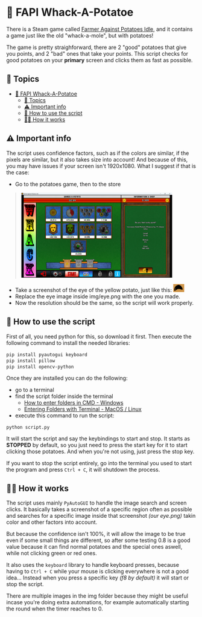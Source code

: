 # 🥔 FAPI Whack-A-Potatoe

There is a Steam game called [Farmer Against Potatoes Idle](https://store.steampowered.com/app/1535560/Farmer_Against_Potatoes_Idle/), and it contains a game just like the old "whack-a-mole", but with potatoes!

The game is pretty straighforward, there are 2 "good" potatoes that give you points, and 2 "bad" ones that take your points. This script checks for good potatoes on your **primary** screen and clicks them as fast as possible.

## 📃 Topics
- [🥔 FAPI Whack-A-Potatoe](#-fapi-whack-a-potatoe)
  - [📃 Topics](#-topics)
  - [⚠️ Important info](#️-important-info)
  - [🚀 How to use the script](#-how-to-use-the-script)
  - [🧑‍💻 How it works](#-how-it-works)


## ⚠️ Important info

The script uses confidence factors, such as if the colors are similar, if the pixels are similar, but it also takes size into account! And because of this, you may have issues if your screen isn't 1920x1080. What I suggest if that is the case:
- Go to the potatoes game, then to the store

> <img src="./img/store.png" alt="store" width="400px">

- Take a screenshot of the eye of the yellow potato, just like this:
![potato eye](./img/eye.png)
- Replace the eye image inside img/eye.png with the one you made.
- Now the resolution should be the same, so the script will work properly.

## 🚀 How to use the script

First of all, you need python for this, so download it first.
Then execute the following command to install the needed libraries:
```shell
pip install pyautogui keyboard
pip install pillow
pip install opencv-python
```
Once they are installed you can do the following:
- go to a terminal
- find the script folder inside the terminal
  - [How to enter folders in CMD - Windows](https://www.lifewire.com/change-directories-in-command-prompt-5185508)
  - [Entering Folders with Terminal - MacOS / Linux](https://sourcedigit.com/27411-how-to-open-a-directory-in-linux-using-terminal/)
- execute this command to run the script:
```shell
python script.py
```
It will start the script and say the keybindings to start and stop.
It starts as **STOPPED** by default, so you just need to press the start key for it to start clicking those potatoes. And when you're not using, just press the stop key.

If you want to stop the script entirely, go into the terminal you used to start the program and press `Ctrl + C`, it will shutdown the process.

## 🧑‍💻 How it works

The script uses mainly `PyAutoGUI` to handle the image search and screen clicks. It basically takes a screenshot of a specific region often as possible and searches for a specific image inside that screenshot _(our eye.png)_ takin color and other factors into account.

But because the confidence isn't 100%, it will allow the image to be true even if some small things are different, so after some testing 0.8 is a good value because it can find normal potatoes and the special ones aswell, while not clicking green or red ones.

It also uses the `keyboard` library to handle keyboard presses, because having to `Ctrl + C` while your mouse is clicking everywhere is not a good idea... Instead when you press a specific key _(f8 by default)_ it will start or stop the script.

There are multiple images in the img folder because they might be useful incase you're doing extra automations, for example automatically starting the round when the timer reaches to 0.
